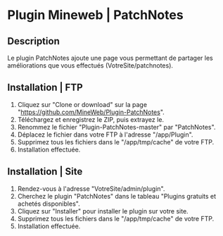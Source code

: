 # Plugin Mineweb | PatchNotes

## Description
Le plugin PatchNotes ajoute une page vous permettant de partager les améliorations que vous effectués (VotreSite/patchnotes).

## Installation | FTP
1. Cliquez sur "Clone or download" sur la page "https://github.com/MineWeb/Plugin-PatchNotes".
2. Téléchargez et enregistrez le ZIP, puis extrayez le.
3. Renommez le fichier "Plugin-PatchNotes-master" par "PatchNotes".
4. Déplacez le fichier dans votre FTP à l'adresse "/app/Plugin".
5. Supprimez tous les fichiers dans le "/app/tmp/cache" de votre FTP.
6. Installation effectuée.

## Installation | Site 
1. Rendez-vous à l'adresse "VotreSite/admin/plugin".
2. Cherchez le plugin "PatchNotes" dans le tableau "Plugins gratuits et achetés disponibles".
3. Cliquez sur "Installer" pour installer le plugin sur votre site.
4. Supprimez tous les fichiers dans le "/app/tmp/cache" de votre FTP.
5. Installation effectuée.
